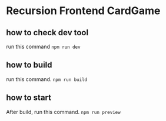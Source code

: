 # Recursion Frontend CardGame

## how to check dev tool
run this command
`npm run dev`

## how to build
run this command.
`npm run build`

## how to start
After build, run this command.
`npm run preview`
